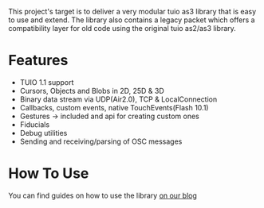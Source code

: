 This project's target is to deliver a very modular tuio as3 library that is easy to use and extend.
The library also contains a legacy packet which offers a compatibility layer for old code using the original tuio as2/as3 library.

# Features #
  * TUIO 1.1 support
  * Cursors, Objects and Blobs in 2D, 25D & 3D
  * Binary data stream via UDP(Air2.0), TCP & LocalConnection
  * Callbacks, custom events, native TouchEvents(Flash 10.1)
  * Gestures -> included and api for creating custom ones
  * Fiducials
  * Debug utilities
  * Sending and receiving/parsing of OSC messages

# How To Use #
You can find guides on how to use the library [on our blog](http://bubblebird.at/tuioflash/guides/)